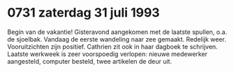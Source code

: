 # 0731 zaterdag 31 juli 1993
Begin van de vakantie! Gisteravond aangekomen met de laatste spullen, o.a. de sjoelbak. Vandaag de eerste wandeling naar zee gemaakt. Redelijk weer. Vooruitzichten zijn positief. Cathrien zit ook in haar dagboek te schrijven. Laatste werkweek is zeer voorspoedig verlopen: nieuwe medewerker aangesteld, computer besteld, twee artikelen de deur uit. 